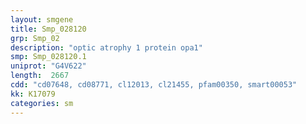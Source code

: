 ```yaml
---
layout: smgene
title: Smp_028120
grp: Smp_02
description: "optic atrophy 1 protein opa1"
smp: Smp_028120.1
uniprot: "G4V622"
length:  2667
cdd: "cd07648, cd08771, cl12013, cl21455, pfam00350, smart00053"
kk: K17079
categories: sm
---
```

